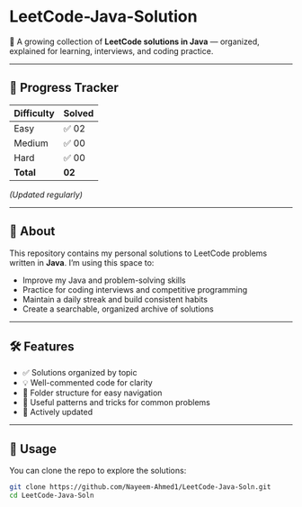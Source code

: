 # LeetCode-Java-Solution

📘 A growing collection of **LeetCode solutions in Java** — organized, explained for learning, interviews, and coding practice.

---

## 📌 Progress Tracker

| Difficulty | Solved |
| ---------- | ------ |
| Easy       | ✅ 02  |
| Medium     | ✅ 00  |
| Hard       | ✅ 00  |
| **Total**  | **02** |

_(Updated regularly)_

---

## 🚀 About

This repository contains my personal solutions to LeetCode problems written in **Java**. I’m using this space to:

- Improve my Java and problem-solving skills
- Practice for coding interviews and competitive programming
- Maintain a daily streak and build consistent habits
- Create a searchable, organized archive of solutions

---

## 🛠️ Features

- ✅ Solutions organized by topic
- 💡 Well-commented code for clarity
- 📂 Folder structure for easy navigation
- 🧠 Useful patterns and tricks for common problems
- 🔄 Actively updated

---

## 💼 Usage

You can clone the repo to explore the solutions:

```bash
git clone https://github.com/Nayeem-Ahmed1/LeetCode-Java-Soln.git
cd LeetCode-Java-Soln



```
